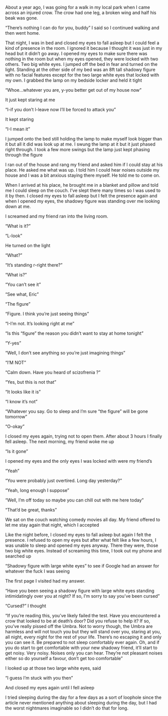 About a year ago, I was going for a walk in my local park when I came across an injured crow. The crow had one leg, a broken wing and half his beak was gone. 

“There’s nothing I can do for you, buddy” I said so I continued walking and then went home.

That night, I was in bed and closed my eyes to fall asleep but I could feel a kind of presence in the room. I ignored it because I thought it was just in my head but it didn’t go away. I opened my eyes to make sure there was nothing in the room but when my eyes opened, they were locked with two others. Two big white eyes. I jumped off the bed in fear and turned on the light. Standing at the other side of my bed was an 8ft tall shadowy figure with no facial features except for the two large white eyes that locked with my own. I grabbed the lamp on my bedside locker and held it tight

“Whoe…whatever you are, y-you better get out of my house now”

It just kept staring at me

“I-if you don’t l-leave now I’ll be forced to attack you”

It kept staring

“I-I mean it”

I jumped onto the bed still holding the lamp to make myself look bigger than it but all it did was look up at me. I swung the lamp at it but it just phased right through. I took a few more swings but the lamp just kept phasing through the figure

I ran out of the house and rang my friend and asked him if I could stay at his place. He asked me what was up. I told him I could hear noises outside my house and I was a bit anxious staying there myself. He told me to come on.

When I arrived at his place, he brought me in a blanket and pillow and told me I could sleep on the couch. I’ve slept there many times so I was used to it by then. I closed my eyes to fall asleep but I felt the presence again and when I opened my eyes, the shadowy figure was standing over me looking down at me.

I screamed and my friend ran into the living room.

“What is it?”

“L-look”

He turned on the light

“What?”

“It’s standing r-right there?”

“What  is?”

“You can’t see it”

“See what, Eric”

“The figure”

“Figure. I think you’re just seeing things”

“I-I’m not. It’s looking right at me”

“Is this “figure” the reason you didn’t want to stay at home tonight”

“Y-yes”

“Well, I don’t see anything so you’re just imagining things”

“I’M NOT”

“Calm down. Have you heard of scizofrenia ?”

“Yes, but this is not that”

“It looks like it is”

“I know it’s not”

“Whatever you say. Go to sleep and I’m sure “the figure” will be gone tomorrow”

“O-okay”

I closed my eyes again, trying not to open them. After about 3 hours I finally fell asleep. The next morning, my friend woke me up

“Is it gone”

I opened my eyes and the only eyes I was locked with were my friend’s 

“Yeah”

“You were probably just overtired. Long day yesterday?”

“Yeah, long enough I suppose”

“Well, I’m off today so maybe you can chill out with me here today”

“That’d be great, thanks”

We sat on the couch watching comedy movies all day. My friend offered to let me stay again that night, which I accepted

Like the night before, I closed my eyes to fall asleep but again I felt the presence. I refused to open my eyes but after what felt like a few hours, I was unable to sleep and opened my eyes anyway. There they were, those two big white eyes. Instead of screaming this time, I took out my phone and searched up

“Shadowy figure with large white eyes” to see if Google had an answer for whatever the fuck I was seeing

The first page I visited had my answer. 

“Have you been seeing a shadowy figure with large white eyes standing intimidatingly over you at night? If so, I’m sorry to say you’ve been cursed”
 
“Cursed?” I thought

“If you’re reading this, you’ve likely failed the test. Have you encountered a crow that looked to be at death’s door? Did you refuse to help it? If so, you’ve really pissed off the Umbra.  Not to worry though, the Umbra are harmless and will not touch you but they will stand over you, staring at you, all night, every night for the rest of your life. There’s no escaping it and only you can see it. Be prepared to not sleep comfortably ever again. Oh, and if you do start to get comfortable with your new shadowy friend, it’ll start to get noisy. Very noisy. Noises only you can hear. They’re not pleasant noises either so do yourself a favour, don’t get too comfortable”

I looked up at those two large white eyes, said

“I guess I’m stuck with you then”

And closed my eyes again until I fell asleep

I tried sleeping during the day for a few days as a sort of loophole since the article never mentioned anything about sleeping during the day, but I had the worst nightmares imaginable so I didn’t do that for long.